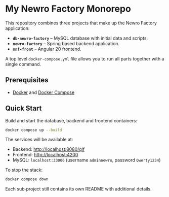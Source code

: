 # My Newro Factory Monorepo

This repository combines three projects that make up the Newro Factory application:

- **`db-newro-factory`** – MySQL database with initial data and scripts.
- **`newro-factory`** – Spring based backend application.
- **`mnf-front`** – Angular 20 frontend.

A top level `docker-compose.yml` file allows you to run all parts together with a single command.

## Prerequisites

- [Docker](https://docs.docker.com/get-docker/) and [Docker Compose](https://docs.docker.com/compose/install/)

## Quick Start

Build and start the database, backend and frontend containers:

```bash
docker compose up --build
```

The services will be available at:

- Backend: [http://localhost:8080/qlf](http://localhost:8080/qlf)
- Frontend: [http://localhost:4200](http://localhost:4200)
- MySQL: `localhost:33006` (username `adminnewro`, password `Qwerty1234`)

To stop the stack:

```bash
docker compose down
```

Each sub‑project still contains its own README with additional details.

